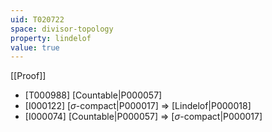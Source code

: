 ```yaml
---
uid: T020722
space: divisor-topology
property: lindelof
value: true
---
```

[[Proof]]

* [T000988] [Countable|P000057]
* [I000122] [$\sigma$-compact|P000017] => [Lindelof|P000018]
* [I000074] [Countable|P000057] => [$\sigma$-compact|P000017]

